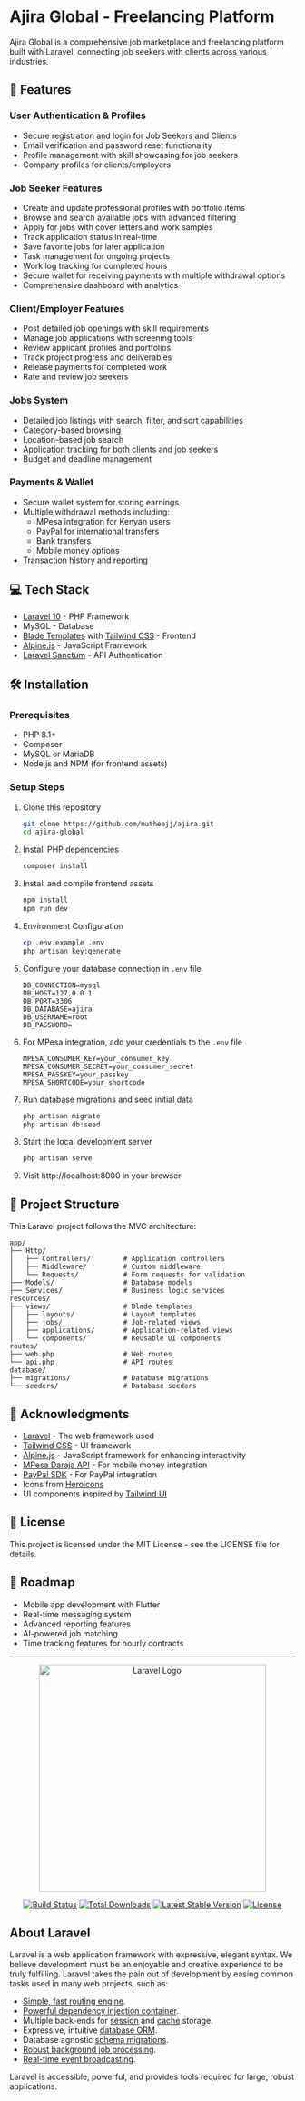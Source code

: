 # Ajira Global - Freelancing Platform

Ajira Global is a comprehensive job marketplace and freelancing platform built with Laravel, connecting job seekers with clients across various industries.

## 🚀 Features

### User Authentication & Profiles
- Secure registration and login for Job Seekers and Clients
- Email verification and password reset functionality
- Profile management with skill showcasing for job seekers
- Company profiles for clients/employers

### Job Seeker Features
- Create and update professional profiles with portfolio items
- Browse and search available jobs with advanced filtering
- Apply for jobs with cover letters and work samples
- Track application status in real-time
- Save favorite jobs for later application
- Task management for ongoing projects
- Work log tracking for completed hours
- Secure wallet for receiving payments with multiple withdrawal options
- Comprehensive dashboard with analytics

### Client/Employer Features
- Post detailed job openings with skill requirements
- Manage job applications with screening tools
- Review applicant profiles and portfolios
- Track project progress and deliverables
- Release payments for completed work
- Rate and review job seekers

### Jobs System
- Detailed job listings with search, filter, and sort capabilities
- Category-based browsing
- Location-based job search
- Application tracking for both clients and job seekers
- Budget and deadline management

### Payments & Wallet
- Secure wallet system for storing earnings
- Multiple withdrawal methods including:
  - MPesa integration for Kenyan users
  - PayPal for international transfers
  - Bank transfers
  - Mobile money options
- Transaction history and reporting

## 💻 Tech Stack
- [Laravel 10](https://laravel.com/) - PHP Framework
- MySQL - Database
- [Blade Templates](https://laravel.com/docs/10.x/blade) with [Tailwind CSS](https://tailwindcss.com/) - Frontend
- [Alpine.js](https://alpinejs.dev/) - JavaScript Framework
- [Laravel Sanctum](https://laravel.com/docs/10.x/sanctum) - API Authentication

## 🛠️ Installation

### Prerequisites
- PHP 8.1+
- Composer
- MySQL or MariaDB
- Node.js and NPM (for frontend assets)

### Setup Steps
1. Clone this repository
   ```bash
   git clone https://github.com/mutheejj/ajira.git
   cd ajira-global
   ```

2. Install PHP dependencies
   ```bash
   composer install
   ```

3. Install and compile frontend assets
   ```bash
   npm install
   npm run dev
   ```

4. Environment Configuration
   ```bash
   cp .env.example .env
   php artisan key:generate
   ```

5. Configure your database connection in `.env` file
   ```
   DB_CONNECTION=mysql
   DB_HOST=127.0.0.1
   DB_PORT=3306
   DB_DATABASE=ajira
   DB_USERNAME=root
   DB_PASSWORD=
   ```

6. For MPesa integration, add your credentials to the `.env` file
   ```
   MPESA_CONSUMER_KEY=your_consumer_key
   MPESA_CONSUMER_SECRET=your_consumer_secret
   MPESA_PASSKEY=your_passkey
   MPESA_SHORTCODE=your_shortcode
   ```

7. Run database migrations and seed initial data
   ```bash
   php artisan migrate
   php artisan db:seed
   ```

8. Start the local development server
   ```bash
   php artisan serve
   ```

9. Visit http://localhost:8000 in your browser

## 🧱 Project Structure

This Laravel project follows the MVC architecture:

```
app/
├── Http/
│   ├── Controllers/        # Application controllers
│   ├── Middleware/         # Custom middleware
│   └── Requests/           # Form requests for validation
├── Models/                 # Database models
├── Services/               # Business logic services
resources/
├── views/                  # Blade templates
│   ├── layouts/            # Layout templates
│   ├── jobs/               # Job-related views
│   ├── applications/       # Application-related views
│   └── components/         # Reusable UI components
routes/
├── web.php                 # Web routes
└── api.php                 # API routes
database/
├── migrations/             # Database migrations
└── seeders/                # Database seeders
```

## 🤝 Acknowledgments

- [Laravel](https://laravel.com/) - The web framework used
- [Tailwind CSS](https://tailwindcss.com/) - UI framework
- [Alpine.js](https://alpinejs.dev/) - JavaScript framework for enhancing interactivity
- [MPesa Daraja API](https://developer.safaricom.co.ke/) - For mobile money integration
- [PayPal SDK](https://developer.paypal.com/) - For PayPal integration
- Icons from [Heroicons](https://heroicons.com/)
- UI components inspired by [Tailwind UI](https://tailwindui.com/)

## 📝 License

This project is licensed under the MIT License - see the LICENSE file for details.

## 🔮 Roadmap

- Mobile app development with Flutter
- Real-time messaging system
- Advanced reporting features
- AI-powered job matching
- Time tracking features for hourly contracts

---

<p align="center"><a href="https://laravel.com" target="_blank"><img src="https://raw.githubusercontent.com/laravel/art/master/logo-lockup/5%20SVG/2%20CMYK/1%20Full%20Color/laravel-logolockup-cmyk-red.svg" width="400" alt="Laravel Logo"></a></p>

<p align="center">
<a href="https://github.com/laravel/framework/actions"><img src="https://github.com/laravel/framework/workflows/tests/badge.svg" alt="Build Status"></a>
<a href="https://packagist.org/packages/laravel/framework"><img src="https://img.shields.io/packagist/dt/laravel/framework" alt="Total Downloads"></a>
<a href="https://packagist.org/packages/laravel/framework"><img src="https://img.shields.io/packagist/v/laravel/framework" alt="Latest Stable Version"></a>
<a href="https://packagist.org/packages/laravel/framework"><img src="https://img.shields.io/packagist/l/laravel/framework" alt="License"></a>
</p>

## About Laravel

Laravel is a web application framework with expressive, elegant syntax. We believe development must be an enjoyable and creative experience to be truly fulfilling. Laravel takes the pain out of development by easing common tasks used in many web projects, such as:

- [Simple, fast routing engine](https://laravel.com/docs/routing).
- [Powerful dependency injection container](https://laravel.com/docs/container).
- Multiple back-ends for [session](https://laravel.com/docs/session) and [cache](https://laravel.com/docs/cache) storage.
- Expressive, intuitive [database ORM](https://laravel.com/docs/eloquent).
- Database agnostic [schema migrations](https://laravel.com/docs/migrations).
- [Robust background job processing](https://laravel.com/docs/queues).
- [Real-time event broadcasting](https://laravel.com/docs/broadcasting).

Laravel is accessible, powerful, and provides tools required for large, robust applications.